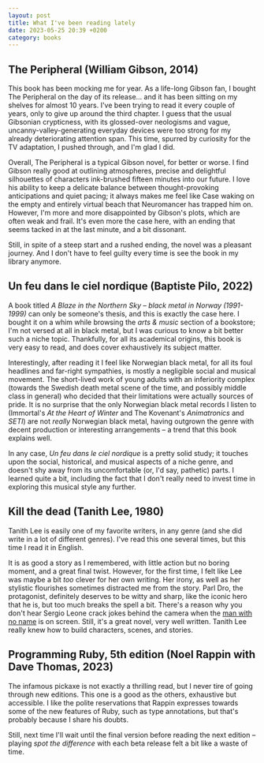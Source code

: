 ```yaml
---
layout: post
title: What I've been reading lately
date: 2023-05-25 20:39 +0200
category: books
---
```

## The Peripheral (William Gibson, 2014)

This book has been mocking me for year. As a life-long Gibson fan, I bought The Peripheral on the day 
of its release… and it has been sitting on my shelves for almost 10 years. I've been trying to read it 
every couple of years, only to give up around the third chapter. I guess that the usual Gibsonian crypticness, 
with its glossed-over neologisms and vague, uncanny-valley-generating everyday devices were too strong for my 
already deteriorating attention span. This time, spurred by curiosity for the TV adaptation, I pushed through, and I'm 
glad I did.

Overall, The Peripheral is a typical Gibson novel, for better or worse. I find Gibson really good at outlining atmospheres, 
precise and delightful silhouettes of characters ink-brushed fifteen minutes into our future. I love his ability to 
keep a delicate balance between thought-provoking anticipations and quiet pacing; it always makes me feel like Case 
waking on the empty and entirely virtual beach that Neuromancer has trapped him on. However, I'm more and more disappointed 
by Gibson's plots, which are often weak and frail. It's even more the case here, with an ending that seems tacked in at 
the last minute, and a bit dissonant.

Still, in spite of a steep start and a rushed ending, the novel was a pleasant journey. And I don't have to feel 
guilty every time is see the book in my library anymore.

## Un feu dans le ciel nordique (Baptiste Pilo, 2022)

A book titled _A Blaze in the Northern Sky – black metal in Norway (1991-1999)_ can only be someone's thesis, and this 
is exactly the case here. I bought it on a whim while browsing the _arts & music_ section of a bookstore; I'm not versed 
at all in black metal, but I was curious to know a bit better such a niche topic. Thankfully, for all its academical 
origins, this book is very easy to read, and does cover exhaustively its subject matter.

Interestingly, after reading it I feel like Norwegian black metal, for all its foul headlines and far-right sympathies, 
is mostly a negligible social and musical movement. The short-lived work of young adults with an inferiority complex 
(towards the Swedish death metal scene of the time, and possibly middle class in general) who decided that their limitations 
were actually sources of pride. It is no surprise that the only Norwegian black metal records I listen to (Immortal's 
_At the Heart of Winter_ and The Kovenant's _Animatronics_ and _SETI_) are not _really_ Norwegian black metal, having 
outgrown the genre with decent production or interesting arrangements – a trend that this book explains well.

In any case, _Un feu dans le ciel nordique_ is a pretty solid study; it touches upon the social, historical, and 
musical aspects of a niche genre, and doesn't shy away from its uncomfortable (or, I'd say, pathetic) parts. I learned 
quite a bit, including the fact that I don't really need to invest time in exploring this musical style any further.

## Kill the dead (Tanith Lee, 1980)

Tanith Lee is easily one of my favorite writers, in any genre (and she did write in a lot of different genres). I've read 
this one several times, but this time I read it in English.

It is as good a story as I remembered, with little action but no boring moment, and a great final twist. However, for the 
first time, I felt like Lee was maybe a bit _too_ clever for her own writing. Her irony, as well as her stylistic flourishes 
sometimes distracted me from the story. Parl Dro, the protagonist, definitely deserves to be witty and sharp, like the 
iconic hero that he is, but too much breaks the spell a bit. There's a reason why you don't hear Sergio Leone crack 
jokes behind the camera when the [man with no name](https://en.wikipedia.org/wiki/Man_with_No_Name) is on screen. Still, 
it's a great novel, very well written. Tanith Lee really knew how to build characters, scenes, and stories.

## Programming Ruby, 5th edition (Noel Rappin with Dave Thomas, 2023)

The infamous pickaxe is not exactly a thrilling read, but I never tire of going through new editions. This one is a good 
as the others, exhaustive but accessible. I like the polite reservations that Rappin expresses towards some of the new features 
of Ruby, such as type annotations, but that's probably because I share his doubts.

Still, next time I'll wait until the final version before reading the next edition – playing _spot the difference_ with 
each beta release felt a bit like a waste of time.
